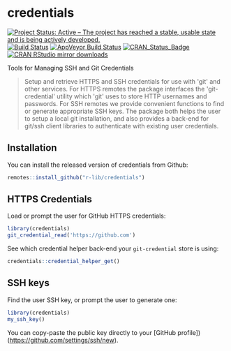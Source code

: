 # credentials

[![Project Status: Active – The project has reached a stable, usable state and is being actively developed.](http://www.repostatus.org/badges/latest/active.svg)](http://www.repostatus.org/#active)
[![Build Status](https://travis-ci.org/r-lib/credentials.svg?branch=master)](https://travis-ci.org/r-lib/credentials)
[![AppVeyor Build Status](https://ci.appveyor.com/api/projects/status/github/r-lib/credentials?branch=master&svg=true)](https://ci.appveyor.com/project/jeroen/credentials)
[![CRAN_Status_Badge](http://www.r-pkg.org/badges/version/credentials)](http://cran.r-project.org/package=credentials)
[![CRAN RStudio mirror downloads](http://cranlogs.r-pkg.org/badges/credentials)](http://cran.r-project.org/web/packages/credentials/index.html)

Tools for Managing SSH and Git Credentials

> Setup and retrieve HTTPS and SSH credentials for use with 'git' and 
  other services. For HTTPS remotes the package interfaces the 'git-credential' 
  utility which 'git' uses to store HTTP usernames and passwords. For SSH 
  remotes we provide convenient functions to find or generate appropriate SSH 
  keys. The package both helps the user to setup a local git installation, and
  also provides a back-end for git/ssh client libraries to authenticate with 
  existing user credentials.

## Installation

You can install the released version of credentials from Github:

``` r
remotes::install_github("r-lib/credentials")
```

## HTTPS Credentials

Load or prompt the user for GitHub HTTPS credentials:

```r
library(credentials)
git_credential_read('https://github.com')
```

See which credential helper back-end your `git-credential` store is using:

```r
credentials::credential_helper_get()
```

## SSH keys

Find the user SSH key, or prompt the user to generate one:

```r
library(credentials)
my_ssh_key()
```

You can copy-paste the public key directly to your [GitHub profile])(https://github.com/settings/ssh/new).
